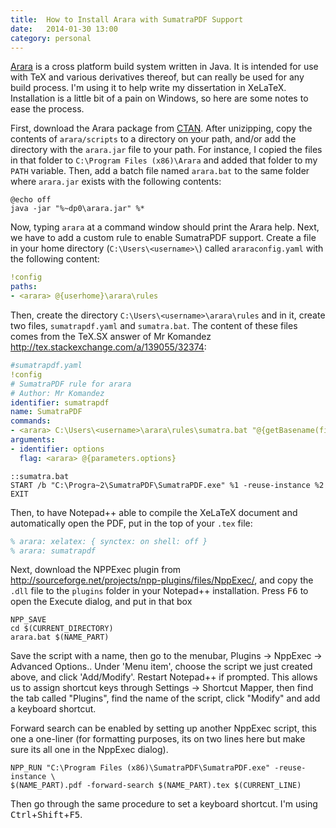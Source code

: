 ```yaml
---
title:  How to Install Arara with SumatraPDF Support
date:   2014-01-30 13:00
category: personal
---
```


[Arara](https://github.com/cereda/arara) is a cross platform build system
written in Java. It is intended for use with TeX and various derivatives
thereof, but can really be used for any build process. I'm using it to help
write my dissertation in XeLaTeX. Installation is a little bit of a pain on
Windows, so here are some notes to ease the process.
<!--more-->

First, download the Arara package from [CTAN](http://www.ctan.org/pkg/arara).
After unizipping, copy the contents of `arara/scripts` to a directory on your
path, and/or add the directory with the `arara.jar` file to your path. For instance,
I copied the files in that folder to `C:\Program Files (x86)\Arara` and added
that folder to my `PATH` variable. Then, add a batch file named `arara.bat` to
the same folder where `arara.jar` exists with the following contents:

```batch
@echo off
java -jar "%~dp0\arara.jar" %*
```

Now, typing `arara` at a command window should print the Arara help. Next, we
have to add a custom rule to enable SumatraPDF support. Create a file in your
home directory (`C:\Users\<username>\`) called `araraconfig.yaml` with the
following content:

```yaml
!config
paths:
- <arara> @{userhome}\arara\rules
```

Then, create the directory `C:\Users\<username>\arara\rules` and in it, create
two files, `sumatrapdf.yaml` and `sumatra.bat`. The content of these files comes
from the TeX.SX answer of Mr Komandez <http://tex.stackexchange.com/a/139055/32374>:

```yaml
#sumatrapdf.yaml
!config
# SumatraPDF rule for arara
# Author: Mr Komandez
identifier: sumatrapdf
name: SumatraPDF
commands:
- <arara> C:\Users\<username>\arara\rules\sumatra.bat "@{getBasename(file)}.pdf" "@{options}"
arguments:
- identifier: options
  flag: <arara> @{parameters.options}
```

```batch
::sumatra.bat
START /b "C:\Progra~2\SumatraPDF\SumatraPDF.exe" %1 -reuse-instance %2
EXIT
```

Then, to have Notepad++ able to compile the XeLaTeX document and automatically open the PDF,
put in the top of your `.tex` file:

```tex
% arara: xelatex: { synctex: on shell: off }
% arara: sumatrapdf
```

Next, download the NPPExec plugin from <http://sourceforge.net/projects/npp-plugins/files/NppExec/>,
and copy the `.dll` file to the `plugins` folder in your Notepad++ installation. Press <kbd>F6</kbd>
to open the Execute dialog, and put in that box

    NPP_SAVE
    cd $(CURRENT_DIRECTORY)
    arara.bat $(NAME_PART)

Save the script with a name, then go to the menubar, Plugins -> NppExec -> Advanced Options..
Under 'Menu item', choose the script we just created above, and click 'Add/Modify'. Restart
Notepad++ if prompted. This allows us to assign shortcut keys through Settings -> Shortcut
Mapper, then find the tab called "Plugins", find the name of the script, click "Modify" and
add a keyboard shortcut.

Forward search can be enabled by setting up another NppExec script, this one a one-liner
(for formatting purposes, its on two lines here but make sure its all one in the NppExec dialog).

    NPP_RUN "C:\Program Files (x86)\SumatraPDF\SumatraPDF.exe" -reuse-instance \
    $(NAME_PART).pdf -forward-search $(NAME_PART).tex $(CURRENT_LINE)

Then go through the same procedure to set a keyboard shortcut. I'm using <kbd>Ctrl</kbd>+<kbd>Shift</kbd>+<kbd>F5</kbd>.
